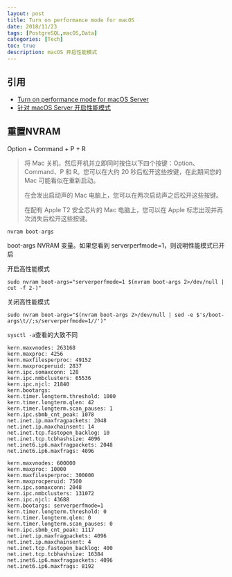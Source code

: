 ```yaml
---
layout: post
title: Turn on performance mode for macOS
date: 2018/11/23
tags: [PostgreSQL,macOS,Data]
categories: [Tech]
toc: true
description: macOS 开启性能模式
---
```



## 引用
+ [Turn on performance mode for macOS Server](https://support.apple.com/en-us/HT202528)
+ [针对 macOS Server 开启性能模式](https://support.apple.com/zh-cn/HT202528)


## 重置NVRAM

Option + Command + P + R

> 将 Mac 关机，然后开机并立即同时按住以下四个按键：Option、Command、P 和 R。您可以在大约 20 秒后松开这些按键，在此期间您的 Mac 可能看似在重新启动。
>  
> 在会发出启动声的 Mac 电脑上，您可以在两次启动声之后松开这些按键。
>  
> 在配有 Apple T2 安全芯片的 Mac 电脑上，您可以在 Apple 标志出现并再次消失后松开这些按键。

```shell
nvram boot-args
```
boot-args NVRAM 变量。如果您看到 serverperfmode=1，则说明性能模式已开启


开启高性能模式
```shell
sudo nvram boot-args="serverperfmode=1 $(nvram boot-args 2>/dev/null | cut -f 2-)"
```

关闭高性能模式
```shell
sudo nvram boot-args="$(nvram boot-args 2>/dev/null | sed -e $'s/boot-args\t//;s/serverperfmode=1//')"
```

`sysctl -a`查看的大致不同
```properties
kern.maxvnodes: 263168
kern.maxproc: 4256
kern.maxfilesperproc: 49152
kern.maxprocperuid: 2837
kern.ipc.somaxconn: 128
kern.ipc.nmbclusters: 65536
kern.ipc.njcl: 21840
kern.bootargs: 
kern.timer.longterm.threshold: 1000
kern.timer.longterm.qlen: 42
kern.timer.longterm.scan_pauses: 1
kern.ipc.sbmb_cnt_peak: 1078
net.inet.ip.maxfragpackets: 2048
net.inet.ip.maxchainsent: 14
net.inet.tcp.fastopen_backlog: 10
net.inet.tcp.tcbhashsize: 4096
net.inet6.ip6.maxfragpackets: 2048
net.inet6.ip6.maxfrags: 4096
```

```properties
kern.maxvnodes: 600000
kern.maxproc: 10000
kern.maxfilesperproc: 300000
kern.maxprocperuid: 7500
kern.ipc.somaxconn: 2048
kern.ipc.nmbclusters: 131072
kern.ipc.njcl: 43688
kern.bootargs: serverperfmode=1 
kern.timer.longterm.threshold: 0
kern.timer.longterm.qlen: 0
kern.timer.longterm.scan_pauses: 0
kern.ipc.sbmb_cnt_peak: 1117
net.inet.ip.maxfragpackets: 4096
net.inet.ip.maxchainsent: 4
net.inet.tcp.fastopen_backlog: 400
net.inet.tcp.tcbhashsize: 16384
net.inet6.ip6.maxfragpackets: 4096
net.inet6.ip6.maxfrags: 8192
```


